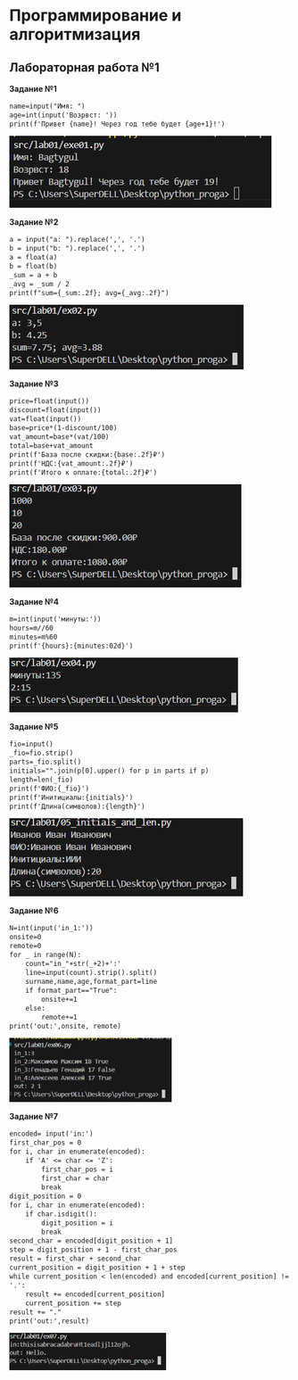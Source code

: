 <h1>Программирование и алгоритмизация</h1>
<h2>Лабораторная работа №1</h2>

**Задание №1**

```
name=input("Имя: ")
age=int(input('Возрвст: '))
print(f'Привет {name}! Через год тебе будет {age+1}!')
```
![alt text](images/lab01/img01.png)

**Задание №2**

```
a = input("a: ").replace(',', '.')
b = input("b: ").replace(',', '.')
a = float(a)
b = float(b)
_sum = a + b
_avg = _sum / 2
print(f"sum={_sum:.2f}; avg={_avg:.2f}")
```
![alt text](images/lab01/img02.png)

**Задание №3**
```
price=float(input())
discount=float(input())
vat=float(input())
base=price*(1-discount/100)
vat_amount=base*(vat/100)
total=base+vat_amount
print(f'База после скидки:{base:.2f}₽')
print(f'НДС:{vat_amount:.2f}₽')
print(f'Итого к оплате:{total:.2f}₽')
```
![alt text](images/lab01/img03.png)

**Задание №4**
```
m=int(input('минуты:'))
hours=m//60
minutes=m%60
print(f'{hours}:{minutes:02d}')
```
![alt text](images/lab01/img04.png)

**Задание №5**
```
fio=input()
_fio=fio.strip()
parts=_fio.split()
initials="".join(p[0].upper() for p in parts if p)
length=len(_fio)
print(f'ФИО:{_fio}')
print(f'Инитициалы:{initials}')
print(f'Длина(символов):{length}')
```
![alt text](images/lab01/img05.png)

**Задание №6**
```
N=int(input('in_1:'))
onsite=0
remote=0
for _ in range(N):
    count="in_"+str(_+2)+':'
    line=input(count).strip().split()
    surname,name,age,format_part=line
    if format_part=="True":
        onsite+=1
    else:
        remote+=1
print('out:',onsite, remote)
```
![alt text](images/lab01/img06.png)

**Задание №7**
```
encoded= input('in:')
first_char_pos = 0
for i, char in enumerate(encoded):
    if 'A' <= char <= 'Z':
        first_char_pos = i
        first_char = char
        break
digit_position = 0
for i, char in enumerate(encoded):
    if char.isdigit():
        digit_position = i
        break
second_char = encoded[digit_position + 1]
step = digit_position + 1 - first_char_pos
result = first_char + second_char 
current_position = digit_position + 1 + step
while current_position < len(encoded) and encoded[current_position] != '.':
    result += encoded[current_position]
    current_position += step
result += "." 
print('out:',result)

```
![alt text](images/lab01/img07.png)